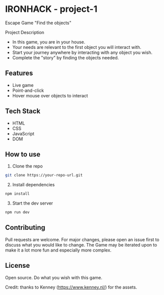# IRONHACK - project-1

Escape Game "Find the objects"

Project Description
- In this game, you are in your house.
- Your needs are relevant to the first object you will interact with.
- Start your journey anywhere by interacting with any object you wish.
- Complete the "story" by finding the objects needed.



## Features
- Live game
- Point-and-click
- Hover mouse over objects to interact

## Tech Stack
- HTML
- CSS
- JavaScript
- DOM

## How to use
1. Clone the repo
``` bash
git clone https://your-repo-url.git
```

2. Install dependencies
``` bash
npm install
```

3. Start the dev server
``` bash
npm run dev
```

## Contributing
Pull requests are welcome. For major changes, please open an issue first to discuss what you would like to change.
The Game may be iterated upon to make it a lot more fun and especially more complex. 

## License
Open source.
Do what you wish with this game. 

Credit: thanks to Kenney (https://www.kenney.nl/) for the assets.
  
